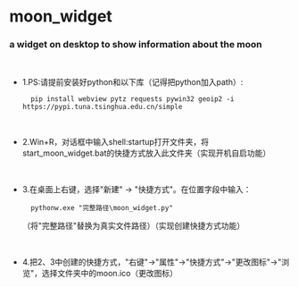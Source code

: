 # moon_widget

### a widget on desktop to show information about the moon

<br>

- 1.PS:请提前安装好python和以下库（记得把python加入path）:

        pip install webview pytz requests pywin32 geoip2 -i https://pypi.tuna.tsinghua.edu.cn/simple

<br>

- 2.Win+R，对话框中输入shell:startup打开文件夹，将start_moon_widget.bat的快捷方式放入此文件夹（实现开机自启功能）

<br>

- 3.在桌面上右键，选择"新建" -> "快捷方式"。在位置字段中输入：

	    pythonw.exe "完整路径\moon_widget.py"

    （将"完整路径"替换为真实文件路径）（实现创建快捷方式功能）

<br>

- 4.把2、3中创建的快捷方式，"右键"->"属性"->"快捷方式"->"更改图标"->"浏览"，选择文件夹中的moon.ico（更改图标）